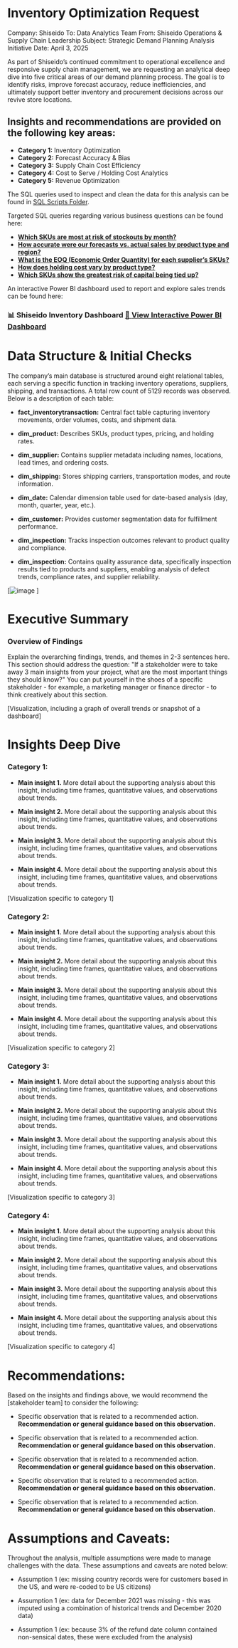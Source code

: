 # Inventory Optimization Request

Company: Shiseido
To: Data Analytics Team
From: Shiseido Operations & Supply Chain Leadership
Subject: Strategic Demand Planning Analysis Initiative
Date: April 3, 2025

As part of Shiseido’s continued commitment to operational excellence and responsive supply chain management, we are requesting an analytical deep dive into five critical areas of our demand planning process. The goal is to identify risks, improve forecast accuracy, reduce inefficiencies, and ultimately support better inventory and procurement decisions across our revive store locations.

## Insights and recommendations are provided on the following key areas:

- **Category 1:** Inventory Optimization 
- **Category 2:** Forecast Accuracy & Bias 
- **Category 3:** Supply Chain Cost Efficiency 
- **Category 4:** Cost to Serve / Holding Cost Analytics
- **Category 5:** Revenue Optimization
 

The SQL queries used to inspect and clean the data for this analysis can be found in [SQL Scripts Folder](https://github.com/SuaveAnalyst/Shiseido-Inventory-Review/tree/main/01_SQL_Scripts).

Targeted SQL queries regarding various business questions can be found here:

- **[Which SKUs are most at risk of stockouts by month?](https://github.com/SuaveAnalyst/Shiseido-Inventory-Review/blob/23f53acd2a940d77cf00f62f6d2dfeac651ba604/01_SQL_Scripts/Shiseido%20Script.sql#L16-L58)**
- **[How accurate were our forecasts vs. actual sales by product type and region?](https://github.com/SuaveAnalyst/Shiseido-Inventory-Review/blob/23f53acd2a940d77cf00f62f6d2dfeac651ba604/01_SQL_Scripts/Shiseido%20Script.sql#L60-L114)**
- **[What is the EOQ (Economic Order Quantity) for each supplier’s SKUs?](https://github.com/SuaveAnalyst/Shiseido-Inventory-Review/blob/ae00c968ddab3186ad1387c7fc9fefca693ec9fc/01_SQL_Scripts/Shiseido%20Script.sql#L115-L150)**
- **[How does holding cost vary by product type?](https://github.com/SuaveAnalyst/Shiseido-Inventory-Review/blob/2e671e48b30339f9f722093dbd50d3dddefb339a/01_SQL_Scripts/Shiseido%20Script.sql#L152-L181)**
- **[Which SKUs show the greatest risk of capital being tied up?](https://github.com/SuaveAnalyst/Shiseido-Inventory-Review/blob/dd24adb2943fb3349e3a8eecffee7d5084670060/01_SQL_Scripts/Shiseido%20Script.sql#L183-L231)**


An interactive Power BI dashboard used to report and explore sales trends can be found here:
### 📊 Shiseido Inventory Dashboard  [🔎 **View Interactive Power BI Dashboard**](https://app.powerbi.com/view?r=eyJrIjoiYjVhYWQzMzQtZGVkMy00MDM0LWI5YmMtMDg5MDJjNGQxY2U3IiwidCI6ImMyMDdhMmFjLWZiYjMtNDdkZC04OTU1LWQyODRjMDJkYWQ1OSJ9)



# Data Structure & Initial Checks

The company’s main database is structured around eight relational tables, each serving a specific function in tracking inventory operations, suppliers, shipping, and transactions. A total row count of 5129 records was observed. Below is a description of each table:

- **fact_inventorytransaction:** Central fact table capturing inventory movements, order volumes, costs, and shipment data.

- **dim_product:** Describes SKUs, product types, pricing, and holding rates.

- **dim_supplier:** Contains supplier metadata including names, locations, lead times, and ordering costs.

- **dim_shipping:** Stores shipping carriers, transportation modes, and route information.

- **dim_date:** Calendar dimension table used for date-based analysis (day, month, quarter, year, etc.).

- **dim_customer:** Provides customer segmentation data for fulfillment performance.

- **dim_inspection:** Tracks inspection outcomes relevant to product quality and compliance.

- **dim_inspection:** Contains quality assurance data, specifically inspection results tied to products and suppliers, enabling analysis of defect trends, compliance rates, and supplier reliability.

[![image](https://github.com/user-attachments/assets/59ee072a-03be-4241-8b46-03200631702e)
]



# Executive Summary

### Overview of Findings

Explain the overarching findings, trends, and themes in 2-3 sentences here. This section should address the question: "If a stakeholder were to take away 3 main insights from your project, what are the most important things they should know?" You can put yourself in the shoes of a specific stakeholder - for example, a marketing manager or finance director - to think creatively about this section.

[Visualization, including a graph of overall trends or snapshot of a dashboard]



# Insights Deep Dive
### Category 1:

* **Main insight 1.** More detail about the supporting analysis about this insight, including time frames, quantitative values, and observations about trends.
  
* **Main insight 2.** More detail about the supporting analysis about this insight, including time frames, quantitative values, and observations about trends.
  
* **Main insight 3.** More detail about the supporting analysis about this insight, including time frames, quantitative values, and observations about trends.
  
* **Main insight 4.** More detail about the supporting analysis about this insight, including time frames, quantitative values, and observations about trends.

[Visualization specific to category 1]


### Category 2:

* **Main insight 1.** More detail about the supporting analysis about this insight, including time frames, quantitative values, and observations about trends.
  
* **Main insight 2.** More detail about the supporting analysis about this insight, including time frames, quantitative values, and observations about trends.
  
* **Main insight 3.** More detail about the supporting analysis about this insight, including time frames, quantitative values, and observations about trends.
  
* **Main insight 4.** More detail about the supporting analysis about this insight, including time frames, quantitative values, and observations about trends.

[Visualization specific to category 2]


### Category 3:

* **Main insight 1.** More detail about the supporting analysis about this insight, including time frames, quantitative values, and observations about trends.
  
* **Main insight 2.** More detail about the supporting analysis about this insight, including time frames, quantitative values, and observations about trends.
  
* **Main insight 3.** More detail about the supporting analysis about this insight, including time frames, quantitative values, and observations about trends.
  
* **Main insight 4.** More detail about the supporting analysis about this insight, including time frames, quantitative values, and observations about trends.

[Visualization specific to category 3]


### Category 4:

* **Main insight 1.** More detail about the supporting analysis about this insight, including time frames, quantitative values, and observations about trends.
  
* **Main insight 2.** More detail about the supporting analysis about this insight, including time frames, quantitative values, and observations about trends.
  
* **Main insight 3.** More detail about the supporting analysis about this insight, including time frames, quantitative values, and observations about trends.
  
* **Main insight 4.** More detail about the supporting analysis about this insight, including time frames, quantitative values, and observations about trends.

[Visualization specific to category 4]



# Recommendations:

Based on the insights and findings above, we would recommend the [stakeholder team] to consider the following: 

* Specific observation that is related to a recommended action. **Recommendation or general guidance based on this observation.**
  
* Specific observation that is related to a recommended action. **Recommendation or general guidance based on this observation.**
  
* Specific observation that is related to a recommended action. **Recommendation or general guidance based on this observation.**
  
* Specific observation that is related to a recommended action. **Recommendation or general guidance based on this observation.**
  
* Specific observation that is related to a recommended action. **Recommendation or general guidance based on this observation.**
  


# Assumptions and Caveats:

Throughout the analysis, multiple assumptions were made to manage challenges with the data. These assumptions and caveats are noted below:

* Assumption 1 (ex: missing country records were for customers based in the US, and were re-coded to be US citizens)
  
* Assumption 1 (ex: data for December 2021 was missing - this was imputed using a combination of historical trends and December 2020 data)
  
* Assumption 1 (ex: because 3% of the refund date column contained non-sensical dates, these were excluded from the analysis)
